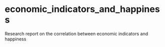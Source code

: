# economic_indicators_and_happiness
Research report on the correlation between economic indicators and happiness
